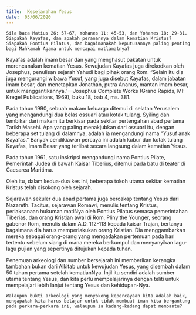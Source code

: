 ```yaml
---
title:  Kesejarahan Yesus
date:  03/06/2020
---
```


`Sila baca Matius 26: 57-67, Yohanes 11: 45-53, dan Yohanes 18: 29-31. Siapakah Kayafas, dan apakah peranannya dalam kematian Kristus? Siapakah Pontius Pilatus, dan bagaimanakah keputusannya paling penting bagi Mahkamah Agama untuk mencapai matlamatnya?`

Kayafas adalah imam besar dan yang menghasut pakatan untuk merencanakan kematian Yesus. Kewujudan Kayafas  juga direkodkan oleh Josephus, penulisan sejarah Yahudi bagi pihak orang  Rom. “Selain itu dia juga mengurangi wibawa Yusuf, yang juga disebut Kayafas, dalam jabatan imam besar, dan menetapkan Jonathan, putra Ananus, mantan imam besar, untuk menggantikannya.”—Josephus Complete Works (Grand Rapids, MI: Kregel Publications, 1969), buku 18, bab 4, ms. 381.

Pada tahun 1990, sebuah makam keluarga ditemui di selatan Yerusalem yang mengandungi dua belas ossuari atau kotak tulang. Syiling dan tembikar dari makam itu berkisar pada sekitar pertengahan abad pertama Tarikh Masehi. Apa yang paling menakjubkan dari ossuari itu, dengan beberapa set tulang di dalamnya,  adalah ia mengandungi nama "Yusuf anak Kayafas." Banyak cendikiawan  percaya ini adalah kubur dan kotak tulang Kayafas, Imam Besar yang terlibat secara langsung dalam kematian Yesus.

Pada tahun 1961, satu inskripsi   mengandungi nama Pontius Pilate, Pemerintah Judea di bawah Kaisar Tiberius, ditemui pada batu di teater di Caesarea Maritima.

Oleh itu, dalam kedua-dua kes ini, beberapa tokoh utama sekitar kematian Kristus telah disokong oleh sejarah.

Sejarawan sekuler dua abad pertama juga bercakap tentang Yesus dari Nazareth. Tacitus, sejarawan Romawi, menulis tentang Kristus, perlaksanaan hukuman matiNya oleh Pontius Pilatus semasa pemerintahan Tiberias, dan orang Kristian awal di Rom. Pliny the Younger, seorang gabenor Rom, menulis dalam A.D. 112-113 kepada kaisar Trajan, bertanya bagaimana dia harus memperlakukan orang Kristian. Dia menggambarkan mereka sebagai orang-orang yang mengadakan pertemuan pada hari tertentu sebelum siang di mana mereka berkumpul dan menyanyikan lagu-lagu pujian yang sepertinya ditujukan kepada tuhan.

Penemuan arkeologi dan sumber bersejarah ini memberikan kerangka tambahan bukan dari Alkitab untuk kewujudan Yesus, yang disembah dalam 50 tahun pertama setelah kematianNya. Injil itu sendiri adalah sumber utama tentang Yesus, dan kita perlu mempelajarinya dengan teliti untuk mempelajari lebih lanjut tentang Yesus dan kehidupan-Nya.

`Walaupun bukti arkeologi yang menyokong kepercayaan kita adalah baik, mengapakah kita harus belajar untuk tidak membuat iman kita bergantung pada perkara-perkara ini, walaupun ia kadang-kadang dapat membantu?`